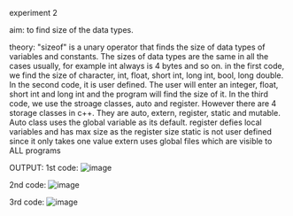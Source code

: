 experiment 2 

aim: to find size of the data types. 

theory: "sizeof" is a unary operator that finds the size of data types of variables and constants. The sizes of data types are the same in all the cases usually, for example int always is 4 bytes and so on. 
in the first code, we find the size of character, int, float, short int, long int, bool, long double. 
In the second code, it is user defined. The user will enter an integer, float, short int and long int and the program will find the size of it. 
In the third code, we use the stroage classes, auto and register. However there are 4 storage classes in c++. They are auto, extern, register, static and mutable.
Auto class uses the global variable as its default. 
register defies local variables and has max size as the register size 
static is not user defined since it only takes one value 
extern uses global files which are visible to ALL programs 


OUTPUT:
1st code:
![image](https://github.com/user-attachments/assets/ea901ae5-aedb-496c-83a1-5c3906674ab4)

2nd code: 
![image](https://github.com/user-attachments/assets/eed71c05-278f-45c9-aa61-3484372a9ecb)

3rd code:
![image](https://github.com/user-attachments/assets/4a9ac1b8-6aab-4f31-9222-18b75c5aa701)
